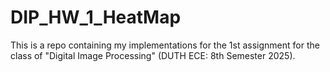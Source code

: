 # DIP_HW_1_HeatMap
This is a repo containing my implementations for the 1st assignment for the class of "Digital Image Processing" (DUTH ECE: 8th Semester 2025).
